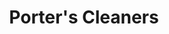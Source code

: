 ---
title: "Porter's Cleaners"
url: /shreveport/porters-cleaners-west-70th-street/
shop: laundry
---